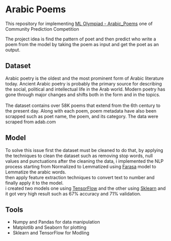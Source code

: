 # Arabic Poems
This repository for implementing [ML Olympiad - Arabic_Poems](https://www.kaggle.com/c/ml-olympiad-arabic-poems/submissions?group=successful&page=1&pageSize=100)  one of Community Prediction Competition

The project idea is find the pattern of poet and then predict who write a poem from the model by taking the poem as input and get the poet as an output.


## Dataset
Arabic poetry is the oldest and the most prominent form of Arabic literature today. Ancient Arabic poetry is probably the primary source for describing the social, political and intellectual life in the Arab world. Modern poetry has gone through major changes and shifts both in the form and in the topics.<br><br>
The dataset contains over 58K poems that extend from the 6th century to the present day. Along with each poem, poem metadata have also been scrapped such as poet name, the poem, and its category. The data were scraped from adab.com


## Model
To solve this issue first the dataset must be cleaned to do that, by applying the techniques to clean the dataset such as removing stop words, null values and punctuations after the cleaning the data, i implemented the NLP process starting from Normalized to Lemmatized using [Farasa](http://farasa.qcri.org) model to Lemmatize the arabic words.<br>
then apply feature extraction techniques to convert text to number and finally apply it to the model.<br>
i created two models one using [TensorFlow](https://github.com/alkhonain/arabic_poems/blob/main/Poems_TenserFlow.ipynb) and the other using [Sklearn]() and it got very high result such as 67% accuracy and 71% validation.


## Tools

- Numpy and Pandas for data manipulation
- Matplotlib and Seaborn for plotting
- Sklearn and TensorFlow for Modling

